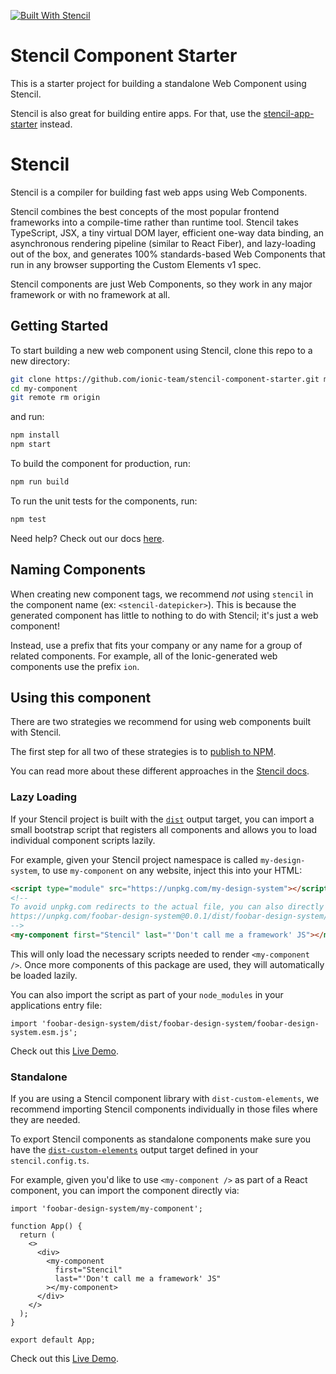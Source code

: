 [![Built With Stencil](https://img.shields.io/badge/-Built%20With%20Stencil-16161d.svg?logo=data%3Aimage%2Fsvg%2Bxml%3Bbase64%2CPD94bWwgdmVyc2lvbj0iMS4wIiBlbmNvZGluZz0idXRmLTgiPz4KPCEtLSBHZW5lcmF0b3I6IEFkb2JlIElsbHVzdHJhdG9yIDE5LjIuMSwgU1ZHIEV4cG9ydCBQbHVnLUluIC4gU1ZHIFZlcnNpb246IDYuMDAgQnVpbGQgMCkgIC0tPgo8c3ZnIHZlcnNpb249IjEuMSIgaWQ9IkxheWVyXzEiIHhtbG5zPSJodHRwOi8vd3d3LnczLm9yZy8yMDAwL3N2ZyIgeG1sbnM6eGxpbms9Imh0dHA6Ly93d3cudzMub3JnLzE5OTkveGxpbmsiIHg9IjBweCIgeT0iMHB4IgoJIHZpZXdCb3g9IjAgMCA1MTIgNTEyIiBzdHlsZT0iZW5hYmxlLWJhY2tncm91bmQ6bmV3IDAgMCA1MTIgNTEyOyIgeG1sOnNwYWNlPSJwcmVzZXJ2ZSI%2BCjxzdHlsZSB0eXBlPSJ0ZXh0L2NzcyI%2BCgkuc3Qwe2ZpbGw6I0ZGRkZGRjt9Cjwvc3R5bGU%2BCjxwYXRoIGNsYXNzPSJzdDAiIGQ9Ik00MjQuNywzNzMuOWMwLDM3LjYtNTUuMSw2OC42LTkyLjcsNjguNkgxODAuNGMtMzcuOSwwLTkyLjctMzAuNy05Mi43LTY4LjZ2LTMuNmgzMzYuOVYzNzMuOXoiLz4KPHBhdGggY2xhc3M9InN0MCIgZD0iTTQyNC43LDI5Mi4xSDE4MC40Yy0zNy42LDAtOTIuNy0zMS05Mi43LTY4LjZ2LTMuNkgzMzJjMzcuNiwwLDkyLjcsMzEsOTIuNyw2OC42VjI5Mi4xeiIvPgo8cGF0aCBjbGFzcz0ic3QwIiBkPSJNNDI0LjcsMTQxLjdIODcuN3YtMy42YzAtMzcuNiw1NC44LTY4LjYsOTIuNy02OC42SDMzMmMzNy45LDAsOTIuNywzMC43LDkyLjcsNjguNlYxNDEuN3oiLz4KPC9zdmc%2BCg%3D%3D&colorA=16161d&style=flat-square)](https://stenciljs.com)

# Stencil Component Starter

This is a starter project for building a standalone Web Component using Stencil.

Stencil is also great for building entire apps. For that, use the [stencil-app-starter](https://github.com/ionic-team/stencil-app-starter) instead.

# Stencil

Stencil is a compiler for building fast web apps using Web Components.

Stencil combines the best concepts of the most popular frontend frameworks into a compile-time rather than runtime tool. Stencil takes TypeScript, JSX, a tiny virtual DOM layer, efficient one-way data binding, an asynchronous rendering pipeline (similar to React Fiber), and lazy-loading out of the box, and generates 100% standards-based Web Components that run in any browser supporting the Custom Elements v1 spec.

Stencil components are just Web Components, so they work in any major framework or with no framework at all.

## Getting Started

To start building a new web component using Stencil, clone this repo to a new directory:

```bash
git clone https://github.com/ionic-team/stencil-component-starter.git my-component
cd my-component
git remote rm origin
```

and run:

```bash
npm install
npm start
```

To build the component for production, run:

```bash
npm run build
```

To run the unit tests for the components, run:

```bash
npm test
```

Need help? Check out our docs [here](https://stenciljs.com/docs/my-first-component).

## Naming Components

When creating new component tags, we recommend _not_ using `stencil` in the component name (ex: `<stencil-datepicker>`). This is because the generated component has little to nothing to do with Stencil; it's just a web component!

Instead, use a prefix that fits your company or any name for a group of related components. For example, all of the Ionic-generated web components use the prefix `ion`.

## Using this component

There are two strategies we recommend for using web components built with Stencil.

The first step for all two of these strategies is to [publish to NPM](https://docs.npmjs.com/getting-started/publishing-npm-packages).

You can read more about these different approaches in the [Stencil docs](https://stenciljs.com/docs/publishing).

### Lazy Loading

If your Stencil project is built with the [`dist`](https://stenciljs.com/docs/distribution) output target, you can import a small bootstrap script that registers all components and allows you to load individual component scripts lazily.

For example, given your Stencil project namespace is called `my-design-system`, to use `my-component` on any website, inject this into your HTML:

```html
<script type="module" src="https://unpkg.com/my-design-system"></script>
<!--
To avoid unpkg.com redirects to the actual file, you can also directly import:
https://unpkg.com/foobar-design-system@0.0.1/dist/foobar-design-system/foobar-design-system.esm.js
-->
<my-component first="Stencil" last="'Don't call me a framework' JS"></my-component>
```

This will only load the necessary scripts needed to render `<my-component />`. Once more components of this package are used, they will automatically be loaded lazily.

You can also import the script as part of your `node_modules` in your applications entry file:

```tsx
import 'foobar-design-system/dist/foobar-design-system/foobar-design-system.esm.js';
```

Check out this [Live Demo](https://stackblitz.com/edit/vitejs-vite-y6v26a?file=src%2Fmain.tsx).

### Standalone

If you are using a Stencil component library with `dist-custom-elements`, we recommend importing Stencil components individually in those files where they are needed.

To export Stencil components as standalone components make sure you have the [`dist-custom-elements`](https://stenciljs.com/docs/custom-elements) output target defined in your `stencil.config.ts`.

For example, given you'd like to use `<my-component />` as part of a React component, you can import the component directly via:

```tsx
import 'foobar-design-system/my-component';

function App() {
  return (
    <>
      <div>
        <my-component
          first="Stencil"
          last="'Don't call me a framework' JS"
        ></my-component>
      </div>
    </>
  );
}

export default App;
```

Check out this [Live Demo](https://stackblitz.com/edit/vitejs-vite-b6zuds?file=src%2FApp.tsx).